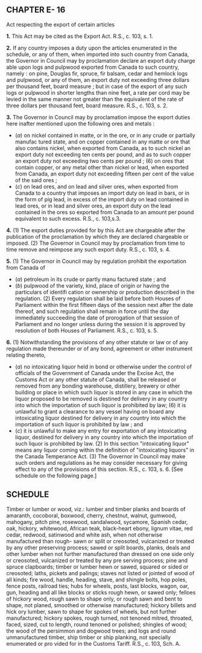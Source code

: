 
## CHAPTER E- 16
Act respecting the export of certain articles

**1.** This Act may be cited as the Export Act.
R.S., c. 103, s. 1.

**2.** If any country imposes a duty upon the
articles enumerated in the schedule, or any of
them, when imported into such country from
Canada, the Governor in Council may by
proclamation declare an export duty charge
able upon logs and pulpwood exported from
Canada to such country, namely : on pine,
Douglas fir, spruce, fir balsam, cedar and
hemlock logs and pulpwood, or any of them,
an export duty not exceeding three dollars
per thousand feet, board measure ; but in case
of the export of any such logs or pulpwood in
shorter lengths than nine feet, a rate per cord
may be levied in the same manner not greater
than the equivalent of the rate of three dollars
per thousand feet, board measure. R.S., c. 103,
s. 2.

**3.** The Governor in Council may by
proclamation impose the export duties here
inafter mentioned upon the following ores
and metals :
  * (_a_) on nickel contained in matte, or in the
ore, or in any crude or partially manufac
tured state, and on copper contained in any
matte or ore that also contains nickel, when
exported from Canada, as to such nickel an
export duty not exceeding ten cents per
pound, and as to such copper an export
duty not exceeding two cents per pound ;
(6) on ores that contain copper, or any
metal other than nickel or lead, when
exported from Canada, an export duty not
exceeding fifteen per cent of the value of
the said ores ;
  * (_c_) on lead ores, and on lead and silver
ores, when exported from Canada to a
country that imposes an import duty on
lead in bars, or in the form of pig lead, in
excess of the import duty on lead contained
in lead ores, or in lead and silver ores, an
export duty on the lead contained in the
ores so exported from Canada to an amount
per pound equivalent to such excess. R.S.,
c. 103,s.3.

**4.** (1) The export duties provided for by
this Act are chargeable after the publication
of the proclamation by which they are
declared chargeable or imposed.
(2) The Governor in Council may by
proclamation from time to time remove and
reimpose any such export duty. R.S., c. 103,
s. 4.

**5.** (1) The Governor in Council may by
regulation prohibit the exportation from
Canada of
  * (_a_) petroleum in its crude or partly manu
factured state ; and
  * (_b_) pulpwood of the variety, kind, place of
origin or having the particulars of identifi
cation or ownership or production described
in the regulation.
(2) Every regulation shall be laid before
both Houses of Parliament within the first
fifteen days of the session next after the date
thereof, and such regulation shall remain in
force until the day immediately succeeding
the date of prorogation of that session of
Parliament and no longer unless during the
session it is approved by resolution of both
Houses of Parliament. R.S., c. 103, s. 5.

**6.** (1) Notwithstanding the provisions of
any other statute or law or of any regulation
made thereunder or of any bond, agreement
or other instrument relating thereto,
  * (_a_) no intoxicating liquor held in bond or
otherwise under the control of officials of
the Government of Canada under the Excise
Act, the Customs Act or any other statute of
Canada, shall be released or removed from
any bonding warehouse, distillery, brewery
or other building or place in which such
liquor is stored in any case in which the
liquor proposed to be removed is destined
for delivery in any country into which the
importation of such liquor is prohibited by
law;
(6) it is unlawful to grant a clearance to
any vessel having on board any intoxicating
liquor destined for delivery in any country
into which the importation of such liquor is
prohibited by law ; and
  * (_c_) it is unlawful to make any entry for
exportation of any intoxicating liquor,
destined for delivery in any country into
which the importation of such liquor is
prohibited by law.
(2) In this section "intoxicating liquor"
means any liquor coming within the definition
of "intoxicating liquors" in the Canada
Temperance Act.
(3) The Governor in Council may make
such orders and regulations as he may consider
necessary for giving effect to any of the
provisions of this section. R.S., c. 103, s. 6.
[See schedule on the following page.]

## SCHEDULE
Timber or lumber or wood, viz.: lumber and timber planks
and boards of amaranth, cocoboral, boxwood, cherry, chestnut,
walnut, gumwood, mahogany, pitch pine, rosewood, sandalwood,
sycamore, Spanish cedar, oak, hickory, whitewood, African teak,
black-heart ebony, lignum vitae, red cedar, redwood, satinwood
and white ash, when not otherwise manufactured than rough-
sawn or split or creosoted, vulcanized or treated by any other
preserving process; sawed or split boards, planks, deals and
other lumber when not further manufactured than dressed on
one side only or creosoted, vulcanized or treated by any pre
serving process; pine and spruce clapboards; timber or lumber
hewn or sawed, squared or sided or creosoted; laths, pickets and
palings; staves not listed or jointed of wood of all kinds; fire
wood, handle, heading, stave, and shingle bolts, hop poles,
fence posts, railroad ties; hubs for wheels, posts, last blocks,
wagon, oar, gun, heading and all like blocks or sticks rough
hewn, or sawed only; felloes of hickory wood, rough sawn to
shape only, or rough sawn and bent to shape, not planed,
smoothed or otherwise manufactured; hickory billets and hick
ory lumber, sawn to shape for spokes of wheels, but not further
manufactured; hickory spokes, rough turned, not tenoned
mitred, throated, faced, sized, cut to length, round tenoned or
polished; shingles of wood; the wood of the persimmon and
dogwood trees; and logs and round unmanufactured timber,
ship timber or ship planking, not specially enumerated or pro
vided for in the Customs Tariff. R.S., c. 103, Sch. A.
